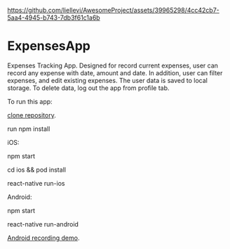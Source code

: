 

https://github.com/liellevi/AwesomeProject/assets/39965298/4cc42cb7-5aa4-4945-b743-7db3f61c1a6b

# ExpensesApp
 Expenses Tracking App.
 Designed for record current expenses, user can record any expense with date, amount and date.
 In addition, user can filter expenses, and edit existing expenses. The user data is saved to local storage. To delete data, log out the app from profile tab.

To run this app:

[clone repository](https://github.com/liellevi/ExpensesApp.git).

run npm install

iOS:

npm start

cd ios && pod install

react-native run-ios

Android: 

npm start

react-native run-android

[Android recording demo](https://github.com/liellevi/AwesomeProject/assets/39965298/3e82dea6-0e4c-45a7-9f9b-18cbda97eb34).

